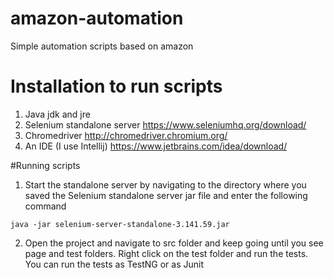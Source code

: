 # amazon-automation
Simple automation scripts based on amazon

# Installation to run scripts
1. Java jdk and jre
2. Selenium standalone server https://www.seleniumhq.org/download/
3. Chromedriver http://chromedriver.chromium.org/
4. An IDE (I use Intellij) https://www.jetbrains.com/idea/download/

#Running scripts
1. Start the standalone server by navigating to the directory where you saved the Selenium standalone server jar file and enter the following command
```
java -jar selenium-server-standalone-3.141.59.jar
```
2. Open the project and navigate to src folder and keep going until you see page and test folders. Right click on the test folder and run the tests.
You can run the tests as TestNG or as Junit

